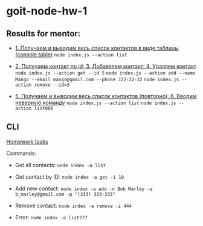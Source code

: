 # goit-node-hw-1

## Results for mentor:

- [1. Получаем и выводим весь список контактов в виде таблицы (console.table)](https://ibb.co/kHHJbmP)
  `node index.js --action list`

- [2. Получаем контакт по id; 3. Добавялем контакт; 4. Удаляем контакт](https://ibb.co/xSxR4f5)
  `node index.js --action get --id 5`
  `node index.js --action add --name Mango --email mango@gmail.com --phone 322-22-22`
  `node index.js --action remove --id=3`

- [5. Получаем и выводим весь список контактов (повторно); 6. Вводим неверную команду](https://ibb.co/yqg3Pyt)
  `node index.js --action list` `node index.js --action list000`

## CLI

[Homework tasks](https://github.com/goitacademy/nodejs-homework/tree/master/homework-01#readme)

Commands:

- Get all contacts: `node index -a list`

- Get contact by ID: `node index -a get -i 10`

- Add new contact:
  `node index -a add -n Bob Marley -e b_marley@gmail.com -p "(333) 333-333"`

- Remove contact: `node index -a remove -i 444`

- Error: `node index -a list777`
